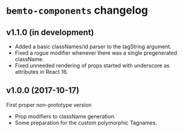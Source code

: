 # `bemto-components` changelog

## v1.1.0 (in development)

- Added a basic classNames/id parser to the tagString argument.
- Fixed a rogue modifier whenever there was a single pregenerated className.
- Fixed unneeded rendering of props started with underscore as attributes in React 16.

## v1.0.0 (2017-10-17)

First proper non-prototype version

- Prop modifiers to className generation.
- Some preparation for the custom polymorphic Tagnames.
